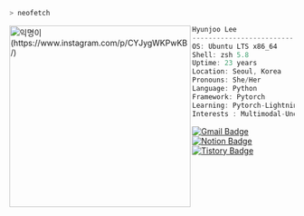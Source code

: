 ```bash
> neofetch
```


<img align="left" src="https://user-images.githubusercontent.com/41139770/168698261-a35351ef-c208-4c22-a2ed-addec64f889d.png" alt="익명이 (https://www.instagram.com/p/CYJygWKPwKB/)" width="320" /> 

```csharp
Hyunjoo Lee
--------------------------------------------
OS: Ubuntu LTS x86_64
Shell: zsh 5.8
Uptime: 23 years
Location: Seoul, Korea
Pronouns: She/Her
Language: Python
Framework: Pytorch
Learning: Pytorch-Lightning, Hydra, Wandb, Django
Interests : Multimodal-Understanding
```
[![Gmail Badge](https://img.shields.io/badge/-Gmail-d14836?style=flat-square&logo=Gmail&logoColor=white&link=mailto:hjlee@rcv.sejong.ac.kr)](mailto:hjlee@rcv.sejong.ac.kr)
[![Notion Badge](https://img.shields.io/badge/-Notion-black?style=flat-square&logo=Notion&link=http://uhhyunjoo.dev/)](http://uhhyunjoo.dev/)
[![Tistory Badge](https://img.shields.io/badge/-Tistory-orange?style=flat-square&link=http://uhhyunjoo.tistory.com/)](https://uhhyunjoo.tistory.com/)

